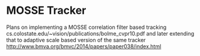 # MOSSE Tracker

Plans on implementing a MOSSE correlation filter based tracking cs.colostate.edu/~vision/publications/bolme_cvpr10.pdf 
and later extending that to adaptive scale based version of the same tracker http://www.bmva.org/bmvc/2014/papers/paper038/index.html
